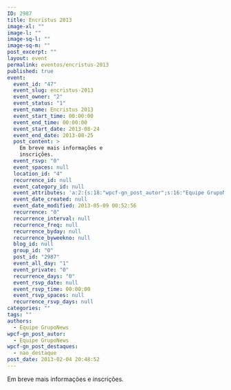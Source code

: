 ```yaml
---
ID: 2987
title: Encristus 2013
image-xl: ""
image-l: ""
image-sq-l: ""
image-sq-m: ""
post_excerpt: ""
layout: event
permalink: eventos/encristus-2013
published: true
event:
  event_id: "47"
  event_slug: encristus-2013
  event_owner: "2"
  event_status: "1"
  event_name: Encristus 2013
  event_start_time: 00:00:00
  event_end_time: 00:00:00
  event_start_date: 2013-08-24
  event_end_date: 2013-08-25
  post_content: >
    Em breve mais informações e
    inscrições.
  event_rsvp: "0"
  event_spaces: null
  location_id: "4"
  recurrence_id: null
  event_category_id: null
  event_attributes: 'a:2:{s:18:"wpcf-gn_post_autor";s:16:"Equipe GrupoNews";s:22:"wpcf-gn_post_destaques";s:12:"nao_destaque";}'
  event_date_created: null
  event_date_modified: 2013-05-09 00:52:56
  recurrence: "0"
  recurrence_interval: null
  recurrence_freq: null
  recurrence_byday: null
  recurrence_byweekno: null
  blog_id: null
  group_id: "0"
  post_id: "2987"
  event_all_day: "1"
  event_private: "0"
  recurrence_days: "0"
  event_rsvp_date: null
  event_rsvp_time: 00:00:00
  event_rsvp_spaces: null
  recurrence_rsvp_days: null
categories: ""
tags: ""
authors:
  - Equipe GrupoNews
wpcf-gn_post_autor:
  - Equipe GrupoNews
wpcf-gn_post_destaques:
  - nao_destaque
post_date: 2013-02-04 20:48:52
---
```

Em breve mais informações e inscrições.